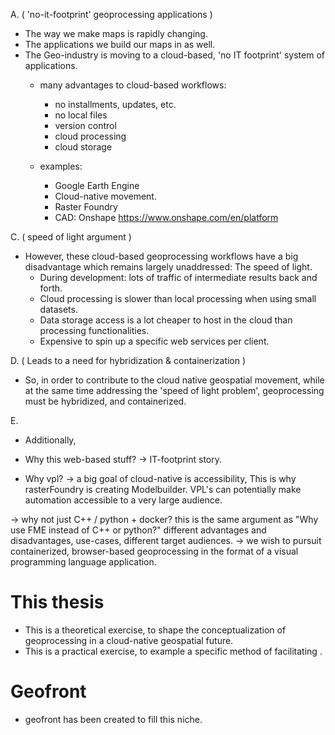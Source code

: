 A. ( 'no-it-footprint' geoprocessing applications )
- The way we make maps is rapidly changing. 
- The applications we build our maps in as well. 
- The Geo-industry is moving to a cloud-based, 'no IT footprint' system of applications. 
  - many advantages to cloud-based workflows:
    - no installments, updates, etc.
    - no local files
    - version control 
    - cloud processing
    - cloud storage

  - examples: 
    - Google Earth Engine
    - Cloud-native movement. 
    - Raster Foundry
    - CAD: Onshape https://www.onshape.com/en/platform

C. ( speed of light argument )
- However, these cloud-based geoprocessing workflows have a big disadvantage which remains largely unaddressed: The speed of light. 
  - During development: lots of traffic of intermediate results back and forth. 
  - Cloud processing is slower than local processing when using small datasets. 
  - Data storage access is a lot cheaper to host in the cloud than processing functionalities. 
  - Expensive to spin up a specific web services per client. 

D. ( Leads to a need for hybridization & containerization )
- So, in order to contribute to the cloud native geospatial movement, while at the same time addressing the 'speed of light problem', 
  geoprocessing must be hybridized, and containerized.

E. 
- Additionally, 

- Why this web-based stuff? -> IT-footprint story.
- Why vpl? -> a big goal of cloud-native is accessibility, This is why rasterFoundry is creating Modelbuilder. 
     VPL's can potentially make automation accessible to a very large audience. 

-> why not just C++ / python + docker? this is the same argument as "Why use FME instead of C++ or python?" different advantages and disadvantages, use-cases, different target audiences. 
-> we wish to pursuit containerized, browser-based geoprocessing in the format of a visual programming language application. 

# This thesis 
- This is a theoretical exercise, to shape the conceptualization of geoprocessing in a cloud-native geospatial future.
- This is a practical exercise, to example a specific method of facilitating .









# Geofront
- geofront has been created to fill this niche. 